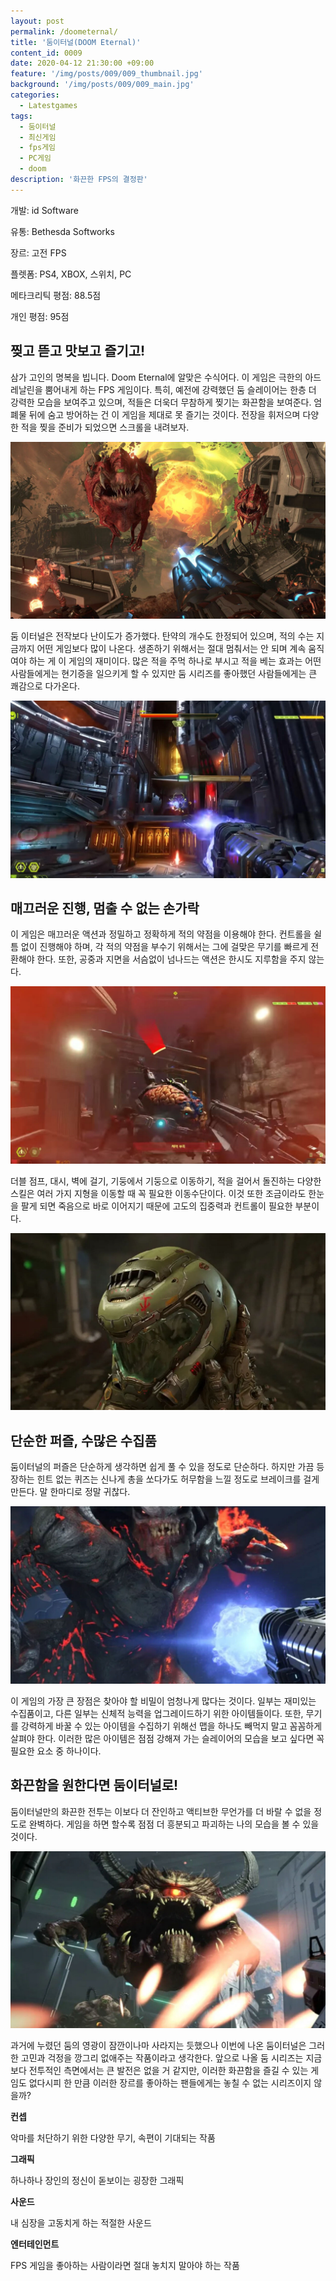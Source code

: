 ```yaml
---
layout: post
permalink: /doometernal/
title: '둠이터널(DOOM Eternal)'
content_id: 0009
date: 2020-04-12 21:30:00 +09:00
feature: '/img/posts/009/009_thumbnail.jpg'
background: '/img/posts/009/009_main.jpg'
categories:
  - Latestgames
tags:
  - 둠이터널
  - 최신게임
  - fps게임
  - PC게임
  - doom
description: '화끈한 FPS의 결정판'
---
```


개발: id Software

유통: Bethesda Softworks

장르: 고전 FPS

플렛폼: PS4, XBOX, 스위치, PC

메타크리틱 평점: 88.5점

개인 평점: 95점

## 찢고 뜯고 맛보고 즐기고! ##

삼가 고인의 명복을 빕니다. Doom Eternal에 알맞은 수식어다. 이 게임은 극한의 아드레날린을 뿜어내게 하는 FPS 게임이다. 특히, 예전에 강력했던 둠 슬레이어는 한층 더 강력한 모습을 보여주고 있으며, 적들은 더욱더 무참하게 찢기는 화끈함을 보여준다. 엄폐물 뒤에 숨고 방어하는 건 이 게임을 제대로 못 즐기는 것이다. 전장을 휘저으며 다양한 적을 찢을 준비가 되었으면 스크롤을 내려보자.

![둠이터널 게임 이미지](/img/posts/009/009_1.jpg)

둠 이터널은 전작보다 난이도가 증가했다. 탄약의 개수도 한정되어 있으며, 적의 수는 지금까지 어떤 게임보다 많이 나온다. 생존하기 위해서는 절대 멈춰서는 안 되며 계속 움직여야 하는 게 이 게임의 재미이다. 많은 적을 주먹 하나로 부시고 적을 베는 효과는 어떤 사람들에게는 현기증을 일으키게 할 수 있지만 둠 시리즈를 좋아했던 사람들에게는 큰 쾌감으로 다가온다.

![둠이터널 게임 이미지](/img/posts/009/009_2.jpg)

## 매끄러운 진행, 멈출 수 없는 손가락 ##

이 게임은 매끄러운 액션과 정밀하고 정확하게 적의 약점을 이용해야 한다. 컨트롤을 쉴 틈 없이 진행해야 하며, 각 적의 약점을 부수기 위해서는 그에 걸맞은 무기를 빠르게 전환해야 한다. 또한, 공중과 지면을 서슴없이 넘나드는 액션은 한시도 지루함을 주지 않는다.

![둠이터널 게임 이미지](/img/posts/009/009_3.jpg)

더블 점프, 대시, 벽에 걸기, 기둥에서 기둥으로 이동하기, 적을 걸어서 돌진하는 다양한 스킬은 여러 가지 지형을 이동할 때 꼭 필요한 이동수단이다. 이것 또한 조금이라도 한눈을 팔게 되면 죽음으로 바로 이어지기 때문에 고도의 집중력과 컨트롤이 필요한 부분이다.

![둠이터널 게임 이미지](/img/posts/009/009_4.jpg)

## 단순한 퍼즐, 수많은 수집품 ##

둠이터널의 퍼즐은 단순하게 생각하면 쉽게 풀 수 있을 정도로 단순하다. 하지만 가끔 등장하는 힌트 없는 퀴즈는 신나게 총을 쏘다가도 허무함을 느낄 정도로 브레이크를 걸게 만든다. 말 한마디로 정말 귀찮다.

![둠이터널 게임 이미지](/img/posts/009/009_5.jpg)

이 게임의 가장 큰 장점은 찾아야 할 비밀이 엄청나게 많다는 것이다. 일부는 재미있는 수집품이고, 다른 일부는 신체적 능력을 업그레이드하기 위한 아이템들이다. 또한, 무기를 강력하게 바꿀 수 있는 아이템을 수집하기 위해선 맵을 하나도 빼먹지 말고 꼼꼼하게 살펴야 한다. 이러한 많은 아이템은 점점 강해져 가는 슬레이어의 모습을 보고 싶다면 꼭 필요한 요소 중 하나이다.

## 화끈함을 원한다면 둠이터널로! ##

둠이터널만의 화끈한 전투는 이보다 더 잔인하고 액티브한 무언가를 더 바랄 수 없을 정도로 완벽하다. 게임을 하면 할수록 점점 더 흥분되고 파괴하는 나의 모습을 볼 수 있을 것이다.

![둠이터널 게임 이미지](/img/posts/009/009_6.jpg)

과거에 누렸던 둠의 영광이 잠깐이나마 사라지는 듯했으나 이번에 나온 둠이터널은 그러한 고민과 걱정을 깡그리 없애주는 작품이라고 생각한다. 앞으로 나올 둠 시리즈는 지금보다 전투적인 측면에서는 큰 발전은 없을 거 같지만, 이러한 화끈함을 즐길 수 있는 게임도 없다시피 한 만큼 이러한 장르를 좋아하는 팬들에게는 놓칠 수 없는 시리즈이지 않을까?



**컨셉**

악마를 처단하기 위한 다양한 무기, 속편이 기대되는 작품

**그래픽**

하나하나 장인의 정신이 돋보이는 굉장한 그래픽

**사운드**

내 심장을 고동치게 하는 적절한 사운드

**엔터테인먼트**

FPS 게임을 좋아하는 사람이라면 절대 놓치지 말아야 하는 작품
